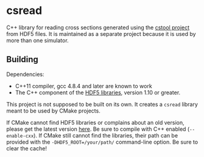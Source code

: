 # csread

C++ library for reading cross sections generated using the [cstool project](https://github.com/eScatter/cstool) from HDF5 files. It is maintained as a separate project because it is used by more than one simulator.

## Building

Dependencies:
* C++11 compiler, gcc 4.8.4 and later are known to work
* The C++ component of the [HDF5 libraries](https://www.hdfgroup.org/downloads/hdf5/), version 1.10 or greater.

This project is not supposed to be built on its own. It creates a `csread` library meant to be used by CMake projects.

If CMake cannot find HDF5 libraries or complains about an old version, please get the latest version [here](https://www.hdfgroup.org/downloads/hdf5/). Be sure to compile with C++ enabled (`--enable-cxx`). If CMake still cannot find the libraries, their path can be provided with the `-DHDF5_ROOT=/your/path/` command-line option. Be sure to clear the cache!

